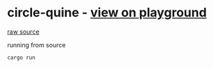 # circle-quine - [view on playground](https://play.rust-lang.org/?gist=4a4e443491fdcb5c150c0cc8f3d73a70)

[raw source](https://raw.githubusercontent.com/kirjavascript/circle-quine/master/src/main.rs)

running from source

```shell
cargo run
```
